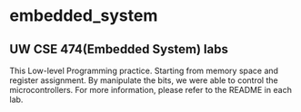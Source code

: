 # embedded_system
## UW CSE 474(Embedded System) labs
This Low-level Programming practice. Starting from 
memory space and register assignment.
By manipulate the bits, we were able to control the microcontrollers.
For more information, please refer to the README in each lab.
